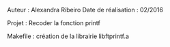 Auteur : Alexandra Ribeiro
Date de réalisation : 02/2016

Projet :
Recoder la fonction printf

Makefile : création de la librairie libftprintf.a
